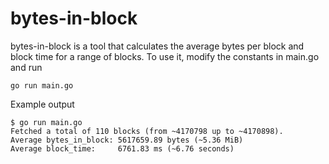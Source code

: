 # bytes-in-block

bytes-in-block is a tool that calculates the average bytes per block and block time for a range of blocks. To use it, modify the constants in main.go and run

```shell
go run main.go
```

Example output

```shell
$ go run main.go
Fetched a total of 110 blocks (from ~4170798 up to ~4170898).
Average bytes_in_block: 5617659.89 bytes (~5.36 MiB)
Average block_time:     6761.83 ms (~6.76 seconds)
```
